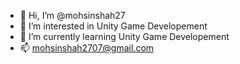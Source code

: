 - 👋 Hi, I’m @mohsinshah27
- 👀 I’m interested in Unity Game Developement
- 🌱 I’m currently learning Unity Game Developement
- 📫 mohsinshah2707@gmail.com

<!---
mohsinshah27/mohsinshah27 is a ✨ special ✨ repository because its `README.md` (this file) appears on your GitHub profile.
You can click the Preview link to take a look at your changes.
--->
